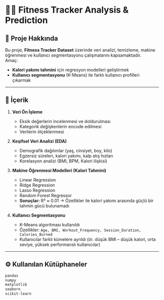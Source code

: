 # 🏋️‍♂️ Fitness Tracker Analysis & Prediction

## 📌 Proje Hakkında
Bu proje, **Fitness Tracker Dataset** üzerinde veri analizi, temizleme, makine öğrenmesi ve kullanıcı segmentasyonu çalışmalarını kapsamaktadır.  
Amaç:
- **Kalori yakımı tahmini** için regresyon modelleri geliştirmek  
- **Kullanıcı segmentasyonu** (K-Means) ile farklı kullanıcı profilleri çıkarmak  

---

## 📂 İçerik
1. **Veri Ön İşleme**
   - Eksik değerlerin incelenmesi ve doldurulması  
   - Kategorik değişkenlerin encode edilmesi  
   - Verilerin ölçeklenmesi  

2. **Keşifsel Veri Analizi (EDA)**
   - Demografik dağılımlar (yaş, cinsiyet, boy, kilo)  
   - Egzersiz süreleri, kalori yakımı, kalp atış hızları  
   - Korelasyon analizi (BMI, BPM, Kalori ilişkisi)  

3. **Makine Öğrenmesi Modelleri (Kalori Tahmini)**
   - Linear Regression  
   - Ridge Regression  
   - Lasso Regression  
   - Random Forest Regressor  
   - **Sonuçlar:** R² ≈ 0.01 → Özellikler ile kalori yakımı arasında güçlü bir tahmin gücü bulunamadı  

4. **Kullanıcı Segmentasyonu**
   - K-Means algoritması kullanıldı  
   - Özellikler: `Age, BMI, Workout_Frequency, Session_Duration, Calories_Burned`  
   - Kullanıcılar farklı kümelere ayrıldı (ör. düşük BMI – düşük kalori, orta seviye, yüksek performanslı kullanıcılar)  

---

## ⚙️ Kullanılan Kütüphaneler
```bash
pandas  
numpy  
matplotlib  
seaborn  
scikit-learn  
